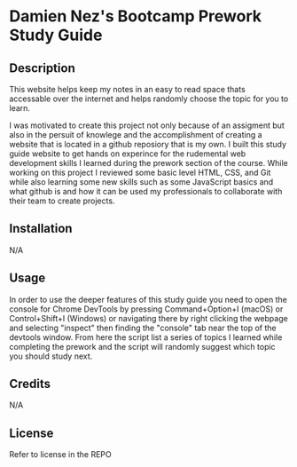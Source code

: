 # Damien Nez's Bootcamp Prework Study Guide

## Description

This website helps keep my notes in an easy to read space thats accessable over the internet and helps randomly choose the topic for you to learn.

I was motivated to create this project not only because of an assigment but also in the persuit of knowlege and the accomplishment of creating a website that is located in a github reposiory that is my own. I built this study guide website to get hands on experince for the rudemental web development skills I learned during the prework section of the course. While working on this project I reviewed some basic level HTML, CSS, and Git while also learning some new skills such as some JavaScript basics and what github is and how it can be used my professionals to collaborate with their team to create projects.

## Installation

N/A

## Usage

In order to use the deeper features of this study guide you need to open the console for Chrome DevTools by pressing Command+Option+I (macOS) or Control+Shift+I (Windows) or navigating there by right clicking the webpage and selecting "inspect" then finding the "console" tab near the top of the devtools window. From here the script list a series of topics I learned while completing the prework and the script will randomly suggest which topic you should study next. 
## Credits

N/A

## License

Refer to license in the REPO